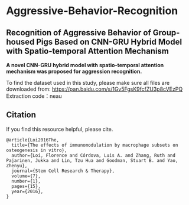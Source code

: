 # Aggressive-Behavior-Recognition
## Recognition of Aggressive Behavior of Group-housed Pigs Based on CNN-GRU Hybrid Model with Spatio-temporal Attention Mechanism
__A novel CNN-GRU hybrid model with spatio-temporal attention mechanism was proposed for aggression recognition.__

To find the dataset used in this study, please make sure all files are downloaded from: https://pan.baidu.com/s/1Gv5FgsK9fcfZU3p8cVEzPQ  Extraction code：neau

## Citation
If you find this resource helpful, please cite.

```
@article{Loi2016The,
  title={The effects of immunomodulation by macrophage subsets on osteogenesis in vitro},
  author={Loi, Florence and Córdova, Luis A. and Zhang, Ruth and Pajarinen, Jukka and Lin, Tzu Hua and Goodman, Stuart B. and Yao, Zhenyu},
  journal={Stem Cell Research & Therapy},
  volume={7},
  number={1},
  pages={15},
  year={2016},
}
```
